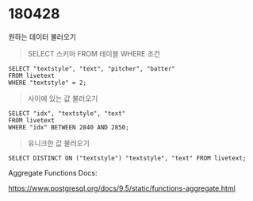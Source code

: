 # 180428

원하는 데이터 불러오기

> SELECT 스키마 FROM 테이블 WHERE 조건

```
SELECT "textstyle", "text", "pitcher", "batter"
FROM livetext
WHERE "textstyle" = 2;
```

> 사이에 있는 값 불러오기

```
SELECT "idx", "textstyle", "text"
FROM livetext
WHERE "idx" BETWEEN 2840 AND 2850;
```

> 유니크한 값 불러오기

```
SELECT DISTINCT ON ("textstyle") "textstyle", "text" FROM livetext;
```

Aggregate Functions Docs:

https://www.postgresql.org/docs/9.5/static/functions-aggregate.html
